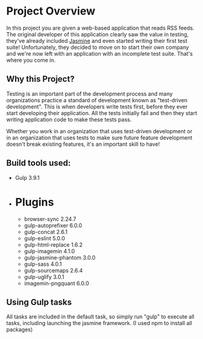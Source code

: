 # Project Overview

In this project you are given a web-based application that reads RSS feeds. The original developer of this application clearly saw the value in testing, they've already included [Jasmine](http://jasmine.github.io/) and even started writing their first test suite! Unfortunately, they decided to move on to start their own company and we're now left with an application with an incomplete test suite. That's where you come in.


## Why this Project?

Testing is an important part of the development process and many organizations practice a standard of development known as "test-driven development". This is when developers write tests first, before they ever start developing their application. All the tests initially fail and then they start writing application code to make these tests pass.

Whether you work in an organization that uses test-driven development or in an organization that uses tests to make sure future feature development doesn't break existing features, it's an important skill to have!


## Build tools used:
- Gulp 3.9.1
- # Plugins
  - browser-sync 2.24.7
  - gulp-autoprefixer 6.0.0
  - gulp-concat 2.6.1
  - gulp-eslint 5.0.0
  - gulp-html-replace 1.6.2
  - gulp-imagemin 4.1.0
  - gulp-jasmine-phantom 3.0.0
  - gulp-sass 4.0.1
  - gulp-sourcemaps 2.6.4
  - gulp-uglify 3.0.1
  - imagemin-pngquant 6.0.0
  
## Using Gulp tasks

All tasks are included in the default task, so simply run "gulp" to execute all tasks, including launching the jasmine framework.  (I used npm to install all packages)
